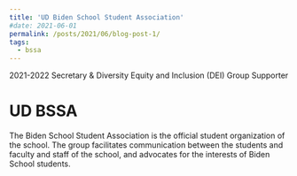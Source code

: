 ```yaml
---
title: 'UD Biden School Student Association'
#date: 2021-06-01
permalink: /posts/2021/06/blog-post-1/
tags:
  - bssa
---
```


2021-2022 Secretary & Diversity Equity and Inclusion (DEI) Group Supporter

UD BSSA
======

The Biden School Student Association is the official student organization of the school. The group facilitates communication between the students and faculty and staff of the school, and advocates for the interests of Biden School students. 
